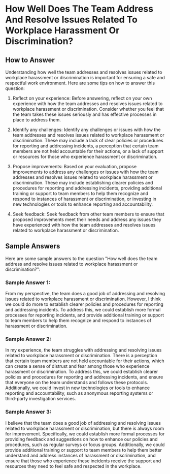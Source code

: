 How Well Does The Team Address And Resolve Issues Related To Workplace Harassment Or Discrimination?
===========================================================================================================================

How to Answer
-------------

Understanding how well the team addresses and resolves issues related to workplace harassment or discrimination is important for ensuring a safe and respectful work environment. Here are some tips on how to answer this question:

1. Reflect on your experience: Before answering, reflect on your own experience with how the team addresses and resolves issues related to workplace harassment or discrimination. Consider whether you feel that the team takes these issues seriously and has effective processes in place to address them.

2. Identify any challenges: Identify any challenges or issues with how the team addresses and resolves issues related to workplace harassment or discrimination. These may include a lack of clear policies or procedures for reporting and addressing incidents, a perception that certain team members are not held accountable for their actions, or a lack of support or resources for those who experience harassment or discrimination.

3. Propose improvements: Based on your evaluation, propose improvements to address any challenges or issues with how the team addresses and resolves issues related to workplace harassment or discrimination. These may include establishing clearer policies and procedures for reporting and addressing incidents, providing additional training or support to team members to help them recognize and respond to instances of harassment or discrimination, or investing in new technologies or tools to enhance reporting and accountability.

4. Seek feedback: Seek feedback from other team members to ensure that proposed improvements meet their needs and address any issues they have experienced with how the team addresses and resolves issues related to workplace harassment or discrimination.

Sample Answers
--------------

Here are some sample answers to the question "How well does the team address and resolve issues related to workplace harassment or discrimination?":

### Sample Answer 1:

From my perspective, the team does a good job of addressing and resolving issues related to workplace harassment or discrimination. However, I think we could do more to establish clearer policies and procedures for reporting and addressing incidents. To address this, we could establish more formal processes for reporting incidents, and provide additional training or support to team members to help them recognize and respond to instances of harassment or discrimination.

### Sample Answer 2:

In my experience, the team struggles with addressing and resolving issues related to workplace harassment or discrimination. There is a perception that certain team members are not held accountable for their actions, which can create a sense of distrust and fear among those who experience harassment or discrimination. To address this, we could establish clearer policies and procedures for reporting and addressing incidents, and ensure that everyone on the team understands and follows these protocols. Additionally, we could invest in new technologies or tools to enhance reporting and accountability, such as anonymous reporting systems or third-party investigation services.

### Sample Answer 3:

I believe that the team does a good job of addressing and resolving issues related to workplace harassment or discrimination, but there is always room for improvement. Specifically, we could establish more formal processes for providing feedback and suggestions on how to enhance our policies and procedures, such as regular surveys or focus groups. Additionally, we could provide additional training or support to team members to help them better understand and address instances of harassment or discrimination, and ensure that those who experience these incidents receive the support and resources they need to feel safe and respected in the workplace.
